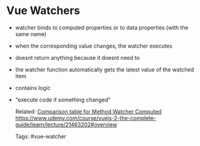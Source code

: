 # Vue Watchers

* watcher binds to computed properties or to data properties (with the same name)
* when the corresponding value changes, the watcher executes
* doesnt return anything because it doesnt need to
* the watcher function automatically gets the latest value of the watched item
* contains logic
* "execute code if something changed"


    Related:
        [Comparison table for Method Watcher Computed](20220526142237.md)
        https://www.udemy.com/course/vuejs-2-the-complete-guide/learn/lecture/21463202#overview


    Tags:
        #vue-watcher
